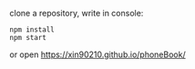 clone a repository,
write in console:
```
npm install
npm start
```

or open https://xin90210.github.io/phoneBook/
